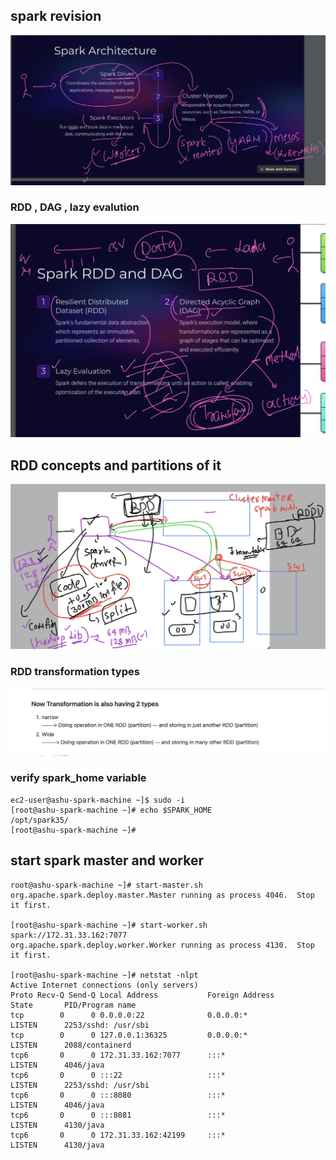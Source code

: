 ## spark revision 

<img src="rev1.png">

### RDD , DAG , lazy evalution 

<img src="rev2.png">

## RDD concepts and partitions of it 

<img src="rdd1.png">

### RDD transformation types 

<img src="rdd2.png">

### verify spark_home variable 

```
ec2-user@ashu-spark-machine ~]$ sudo -i
[root@ashu-spark-machine ~]# echo $SPARK_HOME
/opt/spark35/
[root@ashu-spark-machine ~]# 

```
## start spark master and worker 

```
root@ashu-spark-machine ~]# start-master.sh 
org.apache.spark.deploy.master.Master running as process 4046.  Stop it first.

[root@ashu-spark-machine ~]# start-worker.sh   spark://172.31.33.162:7077
org.apache.spark.deploy.worker.Worker running as process 4130.  Stop it first.

[root@ashu-spark-machine ~]# netstat -nlpt
Active Internet connections (only servers)
Proto Recv-Q Send-Q Local Address           Foreign Address         State       PID/Program name    
tcp        0      0 0.0.0.0:22              0.0.0.0:*               LISTEN      2253/sshd: /usr/sbi 
tcp        0      0 127.0.0.1:36325         0.0.0.0:*               LISTEN      2088/containerd     
tcp6       0      0 172.31.33.162:7077      :::*                    LISTEN      4046/java           
tcp6       0      0 :::22                   :::*                    LISTEN      2253/sshd: /usr/sbi 
tcp6       0      0 :::8080                 :::*                    LISTEN      4046/java           
tcp6       0      0 :::8081                 :::*                    LISTEN      4130/java           
tcp6       0      0 172.31.33.162:42199     :::*                    LISTEN      4130/java       

```
